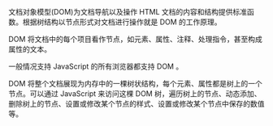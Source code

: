 
文档对象模型(DOM)为文档导航以及操作 HTML 文档的内容和结构提供标准函数。根据树结构以节点形式对文档进行操作就是 DOM 的工作原理。

DOM 将文档中的每个项目看作节点，如元素、属性、注释、处理指令，甚至构成属性的文本。

一般情况支持 JavaScript 的所有浏览器都支持 DOM 。


DOM 将整个文档展现为内存中的一棵树状结构，每个元素、属性都是树上的一个节点。可以通过 JavaScript 来访问这棵 DOM 树，遍历树上的节点、动态添加、删除树上的节点、设置或修改某个节点的样式、设置或修改某个节点中保存的数值等。
